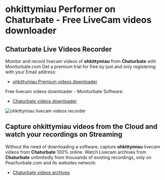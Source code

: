# ohkittymiau Performer on Chaturbate - Free LiveCam videos downloader

## Chaturbate Live Videos Recorder

Monitor and record livecam videos of **ohkittymiau** from **Chaturbate** with Moniturbate.com
Get a premium trial for free by just and only registering with your Email address:
* [ohkittymiau Premium videos downloader](https://moniturbate.com/request-demo-licence-key.html)

Free livecam videos downloader - Moniturbate Software:
* [Chaturbate videos downloader](https://moniturbate.com/moniturbate-download-software.html)

![ohkittymiau livecam videos recorder](https://peachurnet.com/templates/moniturbate-software.png)


## Capture ohkittymiau videos from the Cloud and watch your recordings on Streaming

Without the need of downloading a software, capture **ohkittymiau** livecam videos from **Chaturbate** 100% online.
Watch Livecam archives from **Chaturbate** unlimitedly from thousands of existing recordings, only on Peachurbate.com and its websites network:
* [Chaturbate videos archives](https://peachurnet.com/)